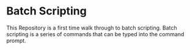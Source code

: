 # Batch Scripting
This Repository is a first time walk through to batch scripting. Batch scripting is a series of commands that can be typed into the command prompt. 

